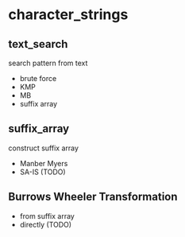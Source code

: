 # character_strings
## text_search
search pattern from text  
  - brute force
  - KMP
  - MB
  - suffix array

## suffix_array
construct suffix array
  - Manber Myers
  - SA-IS (TODO)

## Burrows Wheeler Transformation
  - from suffix array
  - directly (TODO)
